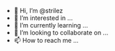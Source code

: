 - 👋 Hi, I’m @strilez
- 👀 I’m interested in ...
- 🌱 I’m currently learning ...
- 💞️ I’m looking to collaborate on ...
- 📫 How to reach me ...

<!---
strilez/strilez is a ✨ special ✨ repository because its `README.md` (this file) appears on your GitHub profile.
You can click the Preview link to take a look at your changes.
--->
